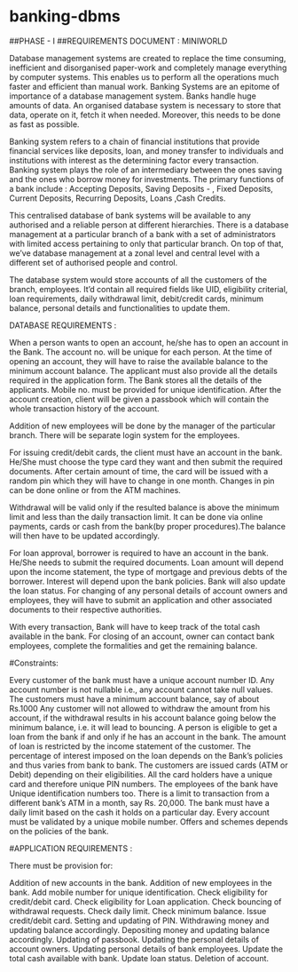 # banking-dbms

	 	 	 	


##PHASE - I
##REQUIREMENTS DOCUMENT : MINIWORLD 

Database management systems are created to replace the time consuming, inefficient and disorganised paper-work and completely manage everything by computer systems. This enables us to perform all the operations much faster and efficient than manual work. Banking Systems are an epitome of importance of a database management system. Banks handle huge amounts of data. An organised database system is necessary to store that data, operate on it, fetch it when needed. Moreover, this needs to be done as fast as possible.

Banking system refers to a chain of financial institutions that provide financial services like deposits, loan, and money transfer to individuals and institutions with interest as the determining factor every transaction. Banking system plays the role of an intermediary between the ones saving and the ones who borrow money for investments. The primary functions of a bank include : Accepting Deposits, Saving Deposits - , Fixed Deposits, Current Deposits, Recurring Deposits, Loans ,Cash Credits.


This centralised database of bank systems will be available to any authorised and a reliable person at different hierarchies. There is a database management at a particular branch of a bank with a set of administrators with limited access pertaining to only that particular branch. On top of that, we’ve database management at a zonal level and central level with a different set of authorised people and control.

The database system would store accounts of all the customers of the branch, employees. It’d contain all required fields like UID, eligibility criterial, loan requirements, daily withdrawal limit, debit/credit cards, minimum balance, personal details and functionalities to update them.


DATABASE 	REQUIREMENTS 	:

When a person wants to open an account, he/she has to open an account in the Bank. The account no. will be unique for each person. At the time of opening an account, they will have to raise the available balance to the minimum account balance. The applicant must also provide all the details required in the application form. The Bank stores all the details of the applicants. Mobile no. must be provided for unique identification. After the account creation, client will be given a passbook which will contain the whole transaction history of the account.

Addition of new employees will be done by the manager of the particular branch. There will be separate login system for the employees.

For issuing credit/debit cards, the client must have an account in the bank. He/She must choose the type card they want and then submit the required documents. After certain amount of time, the card will be issued with a random pin which they will have to change in one month. Changes in pin can be done online or from the ATM machines.

Withdrawal will be valid only if the resulted balance is above the minimum limit and less than the daily transaction limit. It can be done via online payments, cards or cash from the bank(by proper procedures).The balance will then have to be updated accordingly.

For loan approval, borrower is required to have an account in the bank. He/She needs to submit the required documents. Loan amount will depend upon the income statement, the type of mortgage and previous debts of the borrower. Interest will depend upon the bank policies. Bank will also update the loan status.
For changing of any personal details of account owners and employees, they will have to submit an application and other associated documents to their respective authorities.

With every transaction, Bank will have to keep track of the total cash available in the bank.
For closing of an account, owner can contact bank employees, complete the formalities and get the remaining balance.






#Constraints:

Every customer of the bank must have a unique account number ID.
Any account number is not nullable i.e., any account cannot take null values.
The customers must have a minimum account balance, say of about Rs.1000
Any customer will not allowed to withdraw the amount from his account, if the withdrawal results in his account balance going below the minimum balance, i.e. it will lead to bouncing.
A person is eligible to get a loan from the bank if and only if he has an account in the bank.
The amount of loan is restricted by the income statement of the customer.
The percentage of interest imposed on the loan depends on the Bank’s policies and thus varies from bank to bank.
The customers are issued cards (ATM or Debit) depending on their eligibilities.
All the card holders have a unique card and therefore unique PIN numbers.
The employees of the bank have Unique identification numbers too.
There is a limit to transaction from a different bank’s ATM in a month, say Rs. 20,000.
The bank must have a daily limit based on the cash it holds on a particular day.
 Every account must be validated by a unique mobile number.
Offers and schemes depends on the policies of the bank.







#APPLICATION 	REQUIREMENTS 	:

There must be provision for:

Addition of new accounts in the bank.
Addition of new employees in the bank.
Add mobile number for unique identification.
Check eligibility for credit/debit card.
Check eligibility for Loan application.
Check bouncing of withdrawal requests.
Check daily limit.
Check minimum balance.
Issue credit/debit card.
Setting and updating of PIN.
Withdrawing money and updating balance accordingly.
Depositing money and updating balance accordingly.
Updating of passbook.
Updating the personal details of account owners.
Updating personal details of bank employees.
Update the total cash available with bank.
Update loan status.
Deletion of account.


